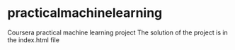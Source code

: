# practicalmachinelearning
Coursera practical machine learning project
The solution of the project is in the index.html file
